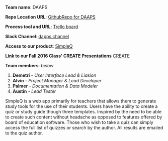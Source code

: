 **Team name**: DAAPS 

**Repo Location URL**:  [GithubRepo for DAAPS](https://github.com/soft-eng-practicum/myXLab.git)

**Process tool and URL**: [Trello board](https://trello.com/b/Ti92RLiA)

**Slack Channel**: [dapps channel](https://ggc-dev.slack.com/messages/daaps/team/)

**Access to our product**: [SimpleQ](http://alvinuity.altervista.org/SimpleQ/Home.php)

**Link to our Fall 2016 Class' CREATE Presentations** [CREATE](https://soft-eng-practicum.github.io/itec3870_fa16/)

**Team members**: *below*

1. __Demetri__ - *User Interface Lead & Liasion* 
2. __Alvin__ - *Project Manager & Lead Developer* 
3. __Palmer__ - *Documentation & Data Modeler* 
3. __Austin__ - *Lead Tester* 


SimpleQ is a web app primarily for teachers that allows them to generate study tools for the use of their students. Users have the ability to create a quiz or study guide though three templates. Inspired by the need to be able to create such content without headache as opposed to features offered by board of education software. Those who wish to take a quiz can simply access the full list of quizzes or search by the author. All results are emailed to the quiz author.
